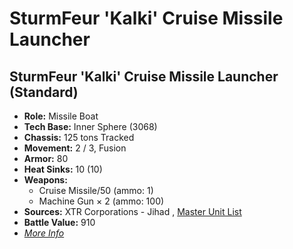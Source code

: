 # SturmFeur 'Kalki' Cruise Missile Launcher 

## SturmFeur 'Kalki' Cruise Missile Launcher (Standard) 

- **Role:** Missile Boat 
- **Tech Base:** Inner Sphere (3068) 
- **Chassis:** 125 tons Tracked 
- **Movement:** 2 / 3, Fusion 
- **Armor:** 80 
- **Heat Sinks:** 10 (10) 
- **Weapons:** 
  - Cruise Missile/50 (ammo: 1) 
  - Machine Gun × 2 (ammo: 100) 
- **Sources:** XTR Corporations - Jihad , [Master Unit List](http://masterunitlist.info/Unit/Details/3112) 
- **Battle Value:** 910 
- [*More Info*](sturmfeur_kalki_cruise_missile_launcher/sturmfeur_kalki_cruise_missile_launcher_standard.md) 

